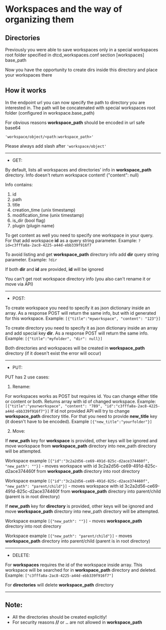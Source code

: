 # Workspaces and the way of organizing them

## Directories

Previously you were able to save workspaces only in a special workspaces root folder specified in dtcd_workspaces.conf section [workspaces] base_path

Now you have the opportunity to create dirs inside this directory and place your workspaces there

## How it works

In the endpoint url you can now specify the path to directory you are interested in. The path will be concatenated with special workspaces root folder (configured in workspace.base_path)

For obvious reasons **workspace_path** should be encoded in url safe base64

`'workspace/object/<path:workspace_path>'`

Please always add slash after `'workspace/object'`
___
- GET: 

By default, lists all workspaces and directories' info in **workspace_path** directory. Info doesn't return workspace content! ("content": null)

Info contains:
1. id
2. path
3. title
4. creation_time (unix timestamp)
5. modification_time (unix timestamp)
6. is_dir (bool flag)
7. plugin (plugin name)

To get content as well you need to specify one workspace in your query. For that add workspace **id** as a query string parameter. Example: `?id=c3fffa8a-2ac8-4225-a44d-ebb339f916f7`

To avoid listing and get **workspace_path** directory info add **dir** query string parameter. Example: `?dir`

If both **dir** and **id** are provided, **id** will be ignored

You can't get root workspace directory info (you also can't rename it or move via API)
___
- POST: 

To create workspace you need to specify it as json dictionary inside an array. As a response POST will return the same info, but with id generated for this workspace. Example: `[{"title":"myworkspace", "content": "123"}]`

To create directory you need to specify it as json dictionary inside an array and add special key **dir**. As a response POST will return the same info. Example: `[{"title":"myfolder", "dir": null}]`

Both directories and workspaces will be created in **workspace_path** directory (if it doesn't exist the error will occur)
___
- PUT: 

PUT has 2 use cases:

1. Rename:

For workspaces works as POST but requires id. You can change either title or content or both. Returns array with id of changed workspace. Example: `[{"title":"yourworkspace", "content": "789", "id":"c3fffa8a-2ac8-4225-a44d-ebb339f916f7"}]`
If id not provided API will try to change **workspace_path** directory title. For that you need to provide **new_title** key (it doesn't have to be encoded). Example `[{"new_title":"yourfolder"}]`

2. Move:

If **new_path** key for **workspace** is provided, other keys will be ignored and move workspace from **workspace_path** directory into new_path directory will be attempted.

Workspace example `[{"id":"3c2a2d56-ce69-491d-825c-d2ace374460f", "new_path": ""}]` - moves workspace with id 3c2a2d56-ce69-491d-825c-d2ace374460f from **workspace_path** directory into root directory

Workspace example `[{"id":"3c2a2d56-ce69-491d-825c-d2ace374460f", "new_path": "parent/child"}]` - moves workspace with id 3c2a2d56-ce69-491d-825c-d2ace374460f from **workspace_path** directory into parent/child (parent is in root directory)

If **new_path** key for **directory** is provided, other keys will be ignored and move **workspace_path** directory into new_path directory will be attempted.

Workspace example `[{"new_path": ""}]` - moves **workspace_path** directory into root directory

Workspace example `[{"new_path": "parent/child"}]` - moves **workspace_path** directory into parent/child (parent is in root directory)
___
- DELETE:

For **workspaces** requires the id of the workspace inside array. This workspace will be searched for in **workspace_path** directory and deleted. Example: `["c3fffa8a-2ac8-4225-a44d-ebb339f916f7"]`

For **directories** will delete **workspace_path** directory
___
## Note: 

- All the directories should be created explicitly!
- For security reasons **//** or **..** are not allowed in **workspace_path**
